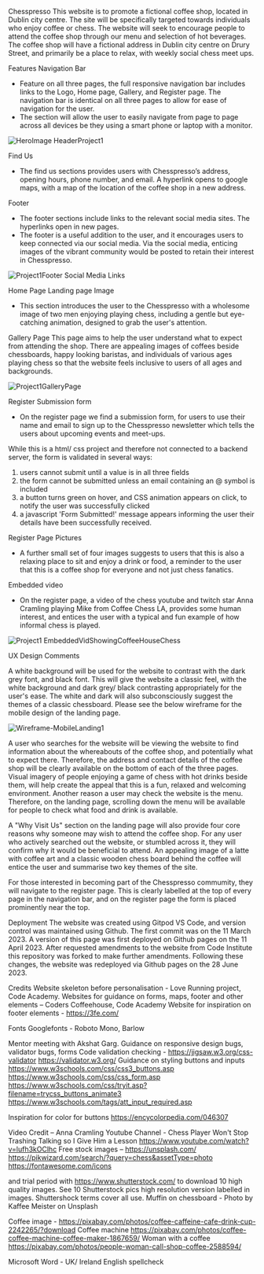 Chesspresso
This website is to promote a fictional coffee shop, located in Dublin city centre.
The site will be specifically targeted towards individuals who enjoy coffee or chess. The website will seek to encourage people to attend the coffee shop through our menu and selection of hot beverages. The coffee shop will have a fictional address in Dublin city centre on Drury Street, and primarily be a place to relax, with weekly social chess meet ups.

Features
Navigation Bar
-	Feature on all three pages, the full responsive navigation bar includes links to the Logo, Home page, Gallery, and Register page. The navigation bar is identical on all three pages to allow for ease of navigation for the user.
-	The section will allow the user to easily navigate from page to page across all devices be they using a smart phone or laptop with a monitor.

![HeroImage HeaderProject1](https://github.com/StephenPhilipOFlynn/project1/assets/124165807/063aef1e-b50d-4e24-b2be-2fed00bae434)


Find Us
-	The find us sections provides users with Chesspresso’s address, opening hours, phone number, and email. A hyperlink opens to google maps, with a map of the location of the coffee shop in a new address.

Footer
-	The footer sections include links to the relevant social media sites. The hyperlinks open in new pages.
-	The footer is a useful addition to the user, and it encourages users to keep connected via our social media. Via the social media, enticing images of the vibrant community would be posted to retain their interest in Chesspresso.

![Project1Footer Social Media Links](https://github.com/StephenPhilipOFlynn/project1/assets/124165807/b9b79eab-f89e-49d2-96e1-53c7cd9762f8)

Home Page
Landing page Image
-	This section introduces the user to the Chesspresso with a wholesome image of two men enjoying playing chess, including a gentle but eye-catching animation, designed to grab the user's attention.

Gallery Page
This page aims to help the user understand what to expect from attending the shop. There are appealing images of coffees beside chessboards, happy looking baristas, and individuals of various ages playing chess so that the website feels inclusive to users of all ages and backgrounds. 

![Project1GalleryPage](https://github.com/StephenPhilipOFlynn/project1/assets/124165807/3834900c-4f93-4ea3-a33e-04a496db4d27)

Register
Submission form
-	On the register page we find a submission form, for users to use their name and email to sign up to the Chesspresso newsletter which tells the users about upcoming events and meet-ups.

While this is a html/ css project and therefore not connected to a backend server, the form is validated in several ways:
1. users cannot submit until a value is in all three fields
2. the form cannot be submitted unless an email containing an @ symbol is included
3. a button turns green on hover, and CSS animation appears on click, to notify the user was successfully clicked
4. a javascript 'Form Submitted!' message appears informing the user their details have been successfully received.

Register Page Pictures
-	A further small set of four images suggests to users that this is also a relaxing place to sit and enjoy a drink or food, a reminder to the user that this is a coffee shop for everyone and not just chess fanatics.

Embedded video
-	On the register page, a video of the chess youtube and twitch star Anna Cramling playing Mike from Coffee Chess LA, provides some human interest, and entices the user with a typical and fun example of how informal chess is played.

![Project1 EmbeddedVidShowingCoffeeHouseChess](https://github.com/StephenPhilipOFlynn/project1/assets/124165807/0bba6a0b-58ec-446c-9e58-590fdfbb5580)

UX Design Comments

A white background will be used for the website to contrast with the dark grey font, and black font. This will give the website a classic feel, with the white background and dark grey/ black contrasting appropriately for the user's ease. The white and dark will also subconsciously suggest the themes of a classic chessboard.
Please see the below wireframe for the mobile design of the landing page.

![Wireframe-MobileLanding1](https://github.com/StephenPhilipOFlynn/project1/assets/124165807/2de7447f-d223-4e64-8e86-397e52d547b6)

A user who searches for the website will be viewing the website to find information about the whereabouts of the coffee shop, and potentially what to expect there. Therefore, the address and contact details of the coffee shop will be clearly available on the bottom of each of the three pages. Visual imagery of people enjoying a game of chess with hot drinks beside them, will help create the appeal that this is a fun, relaxed and welcoming environment. Another reason a user may check the website is the menu. Therefore, on the landing page, scrolling down the menu will be available for people to check what food and drink is available. 

A "Why Visit Us" section on the landing page will also provide four core reasons why someone may wish to attend the coffee shop. For any user who actively searched out the website, or stumbled across it, they will confirm why it would be beneficial to attend. An appealing image of a latte with coffee art and a classic wooden chess board behind the coffee will entice the user and summarise two key themes of the site.

For those interested in becoming part of the Chesspresso commumity, they will navigate to the register page. This is clearly labelled at the top of every page in the navigation bar, and on the register page the form is placed prominently near the top. 

Deployment
The website was created using Gitpod VS Code, and version control was maintained using Github. The first commit was on the 11 March 2023. A version of this page was first deployed on Github pages on the 11 April 2023. After requested amendments to the website from Code Institute this repository was forked to make further amendments. Following these changes, the website was redeployed via Github pages on the 28 June 2023.


Credits
Website skeleton before personalisation - Love Running project, Code Academy.
Websites for guidance on forms, maps, footer and other elements – Coders Coffeehouse, Code Academy
Website for inspiration on footer elements - https://3fe.com/

Fonts
Googlefonts - Roboto Mono, Barlow

Mentor meeting with Akshat Garg. Guidance on responsive design bugs, validator bugs, forms
Code validation checking -
https://jigsaw.w3.org/css-validator
https://validator.w3.org/
Guidance on styling buttons and inputs
https://www.w3schools.com/css/css3_buttons.asp
https://www.w3schools.com/css/css_form.asp
https://www.w3schools.com/css/tryit.asp?filename=trycss_buttons_animate3
https://www.w3schools.com/tags/att_input_required.asp

Inspiration for color for buttons
https://encycolorpedia.com/046307

Video Credit – Anna Cramling Youtube Channel - Chess Player Won't Stop Trashing Talking so I Give Him a Lesson 
https://www.youtube.com/watch?v=lufh3kOClhc
Free stock images – 
https://unsplash.com/
https://pikwizard.com/search/?query=chess&assetType=photo
https://fontawesome.com/icons

and trial period with 
https://www.shutterstock.com/
to download 10 high quality images. See 10 Shutterstock pics high resolution version labelled in images. Shuttershock terms cover all use.
Muffin on chessboard - 
Photo by Kaffee Meister on Unsplash

Coffee image -
https://pixabay.com/photos/coffee-caffeine-cafe-drink-cup-2242265/?download
Coffee machine
https://pixabay.com/photos/coffee-coffee-machine-coffee-maker-1867659/
Woman with a coffee
https://pixabay.com/photos/people-woman-call-shop-coffee-2588594/

Microsoft Word - UK/ Ireland English spellcheck